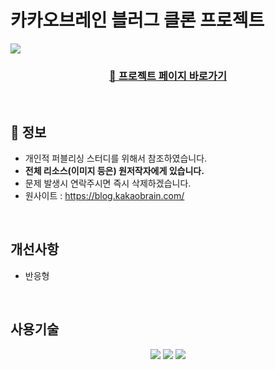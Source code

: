 # 카카오브레인 블러그 클론 프로젝트
<a href="https://kimhyeoonju.github.io/clone-wp/">
  <img src="https://github.com/user-attachments/assets/5c50914f-626a-4093-815c-9a9b9561e74c">
</a>

<div style="margin: 0 auto; text-align: center;" align="center" >
  <h3 align="center">
    <a href="http://tttymttst.dothome.co.kr/" text-decoration="none">
        🔗 프로젝트 페이지 바로가기
    </a>
  </h3>
</div>

<br/>

## 🔎 정보

- 개인적 퍼블리싱 스터디를 위해서 참조하였습니다.
- <b>전체 리소스(이미지 등은) 원저작자에게 있습니다.</b>
- 문제 발생시 연락주시면 즉시 삭제하겠습니다.
- 원사이트 : https://blog.kakaobrain.com/

<br/>

## 개선사항

- 반응형

<br/>

## 사용기술
<div style="margin: 0 auto; text-align: center;" align="center">
  <img src="https://img.shields.io/badge/HTML5-E34F26?style=for-the-badge&logo=HTML5&logoColor=white">
  <img src="https://img.shields.io/badge/CSS3-1572B6?style=for-the-badge&logo=CSS3&logoColor=white">
  <img src="https://img.shields.io/badge/Javascript-F7DF1E?style=for-the-badge&logo=Javascript&logoColor=white">
</div>
